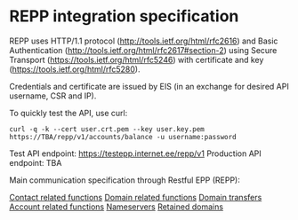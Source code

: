 # REPP integration specification

REPP uses HTTP/1.1 protocol (http://tools.ietf.org/html/rfc2616) and
Basic Authentication (http://tools.ietf.org/html/rfc2617#section-2) using
Secure Transport (https://tools.ietf.org/html/rfc5246) with certificate and key (https://tools.ietf.org/html/rfc5280).

Credentials and certificate are issued by EIS (in an exchange for desired API username, CSR and IP).

To quickly test the API, use curl:

    curl -q -k --cert user.crt.pem --key user.key.pem https://TBA/repp/v1/accounts/balance -u username:password

Test API endpoint: https://testepp.internet.ee/repp/v1
Production API endpoint: TBA

Main communication specification through Restful EPP (REPP):

[Contact related functions](repp/v1/contact.md)
[Domain related functions](repp/v1/domain.md)
[Domain transfers](repp/v1/domain_transfers.md)
[Account related functions](repp/v1/account.md)
[Nameservers](repp/v1/nameservers.md)
[Retained domains](repp/v1/retained_domains.md)
